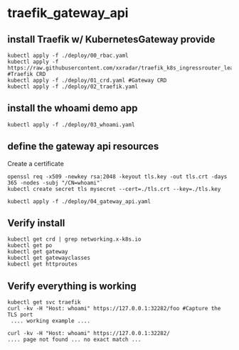 # traefik_gateway_api

## install Traefik w/ KubernetesGateway provide
```
kubectl apply -f ./deploy/00_rbac.yaml
kubectl apply -f https://raw.githubusercontent.com/xxradar/traefik_k8s_ingressrouter_learnings/2.0/00_traefik_crd.yaml #Traefik CRD
kubectl apply -f ./deploy/01_crd.yaml #Gateway CRD
kubectl apply -f ./deploy/02_traefik.yaml
```
## install the whoami demo app
```
kubectl apply -f ./deploy/03_whoami.yaml
```

## define the gateway api resources
Create a certificate
```
openssl req -x509 -newkey rsa:2048 -keyout tls.key -out tls.crt -days 365 -nodes -subj "/CN=whoami"`
kubectl create secret tls mysecret --cert=./tls.crt --key=./tls.key
```
```
kubectl apply -f ./deploy/04_gateway_api.yaml

```
## Verify install
```
kubectl get crd | grep networking.x-k8s.io
kubectl get po 
kubectl get gateway
kubectl get gatewayclasses
kubectl get httproutes
```
## Verify everything is working
```
kubectl get svc traefik
curl -kv -H "Host: whoami" https://127.0.0.1:32282/foo #Capture the TLS port 
 .... working example ....
 
curl -kv -H "Host: whoami" https://127.0.0.1:32282/ 
.... page not found ... no exact match ...
```
